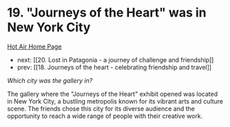 # 19. "Journeys of the Heart" was in New York City

[Hot Air Home Page](https://hotair.peterkaminski.wiki/) 
 - next: [[20. Lost in Patagonia - a journey of challenge and friendship]] 
 - prev: [[18. Journeys of the heart - celebrating friendship and travel]]

_Which city was the gallery in?_

The gallery where the "Journeys of the Heart" exhibit opened was located in New York City, a bustling metropolis known for its vibrant arts and culture scene. The friends chose this city for its diverse audience and the opportunity to reach a wide range of people with their creative work.


